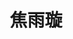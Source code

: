 ---
title: "焦雨璇"
position: "硕士" # 写硕士或博士
contact: "jiaoyuxuan@mail.nankai.edu.cn"
description: "悬吊微低重力模拟系统随动控制" 
photo: "/url_test/student/jiaoyuxuan/photo.jpg" # 把fuyu改成自己名字的拼音
degree: 河北工业大学学士 # 改成自己的最高学位
place: 12
item:
- 第十三届“挑战杯”中国大学生创业计划竞赛银奖（队长） 
---